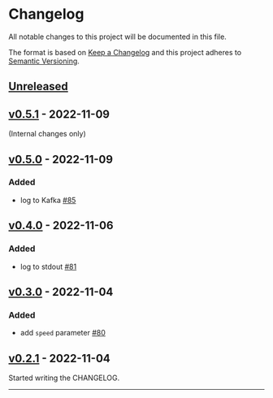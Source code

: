 # Changelog

All notable changes to this project will be documented in this file.

The format is based on [Keep a Changelog][Keep a Changelog] and this project adheres to [Semantic Versioning][Semantic Versioning].

<!-- markdownlint-disable MD024 -->
## [Unreleased]

## [v0.5.1] - 2022-11-09

(Internal changes only)

## [v0.5.0] - 2022-11-09

### Added

- log to Kafka [#85](https://github.com/SpringQL/replayman/pull/85)

## [v0.4.0] - 2022-11-06

### Added

- log to stdout [#81](https://github.com/SpringQL/replayman/pull/81)

## [v0.3.0] - 2022-11-04

### Added

- add `speed` parameter [#80](https://github.com/SpringQL/replayman/pull/80)

## [v0.2.1] - 2022-11-04

Started writing the CHANGELOG.

---

<!-- Links -->
[Keep a Changelog]: https://keepachangelog.com/
[Semantic Versioning]: https://semver.org/

<!-- Versions -->
[Unreleased]: https://github.com/SpringQL/replayman/compare/v0.5.1...HEAD
[Released]: https://github.com/SpringQL/replayman/releases
[v0.5.1]: https://github.com/SpringQL/replayman/compare/v0.5.0...v0.5.1
[v0.5.0]: https://github.com/SpringQL/replayman/compare/v0.4.0...v0.5.0
[v0.4.0]: https://github.com/SpringQL/replayman/compare/v0.3.0...v0.4.0
[v0.3.0]: https://github.com/SpringQL/replayman/compare/v0.2.1...v0.3.0
[v0.2.1]: https://github.com/SpringQL/replayman/releases/v0.2.1

